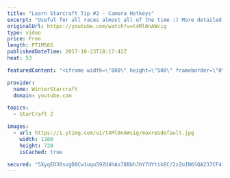 ```yaml
---
title: "Learn Starcraft Tip #2 - Camera Hotkeys"
excerpt: "Useful for all races almost all of the time :) More detailed guides/tutorials under the learn to play starcraft playlist."
originalUrl: https://youtube.com/watch?v=t4Ml0nAWcig
type: video
price: Free
length: PT1M56S
publishedDateTime: 2017-10-23T18:17:42Z
heat: 53

featuredContent: "<iframe width=\"800\" height=\"500\" frameborder=\"0\" src=\"https://www.youtube.com/embed/t4Ml0nAWcig\" allow=\"accelerometer; autoplay; encrypted-media; gyroscope; picture-in-picture\" allowfullscreen></iframe>"

provider:
  name: WinterStarcraft
  domain: youtube.com

topics:
  - StarCraft 2

images:
  - url: https://i.ytimg.com/vi/t4Ml0nAWcig/maxresdefault.jpg
    width: 1280
    height: 720
    isCached: true

secured: "5XyqED30svgD8Cw1uqu59Zd4hAs78BbhJhY7dYtikEC/2zZuIN6SQA237CF4fIX8XgkkSK+8i1Ra/FZMXPxbvenkpwR1X83ctjwbOkH924dspgIfjQsriR1Dd3sL44lvjmi6Dz4oc6+0F8aar4TjjFlMMqjNJOUE5L9EImRFaV8TNMGgI3DCfX0RHJjXsmb+QiOKr1AXXHA5rGkH+FJAQ6GSbjIPIdJGNY4ieWSqa0q5Pk5VRRFD/G/4c89yv+1svgr3PLnKxI3tyBdkSHn1kvnJ3xRHn7mDUActdUTSMGdMWhy9IjKMj1pmPqsWV0RMieq2g1CgOpdM/fGuQqczarVh0hB0gY6PFY/62ZD3/kOwdLJXxX1L+VBhJ6L6rjVfyqywLmP88gGO6RsqSA29es/lo8iskBlFvRp11IbjWbo=;3QwPNuWdU+4Swn78mYtdJA=="
---
```


